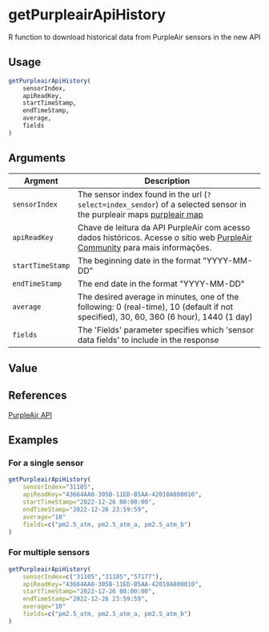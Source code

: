 # getPurpleairApiHistory
R function to download historical data from PurpleAir sensors in the new API

## Usage
```R
getPurpleairApiHistory(
    sensorIndex,  
    apiReadKey,
    startTimeStamp,
    endTimeStamp,
    average,
    fields
)
```

## Arguments
| Argment | Description |
| --- | --- |
| `sensorIndex` | The sensor index found in the url (`?select=index_sendor`) of a selected sensor in the purpleair maps [purpleair map](https://map.purpleair.com/1/mPM25/a10/p31536000/cC4?select=3968#10.91/-10.0081/-67.8154) |
| `apiReadKey` | Chave de leitura da API PurpleAir com  acesso dados históricos. Acesse o sítio web  [PurpleAir Community](https://community.purpleair.com/t/historical-api-endpoints-are-now-restricted/1557) para mais informações. |
| `startTimeStamp` | The beginning date in the format "YYYY-MM-DD" |
| `endTimeStamp` | The end date in the format "YYYY-MM-DD" |
| `average` | The desired average in minutes, one of the following: 0 (real-time), 10 (default if not specified), 30, 60, 360 (6 hour), 1440 (1 day)  |
| `fields` | The 'Fields' parameter specifies which 'sensor data fields' to include in the response |

## Value

## References
[PurpleAir API](https://api.purpleair.com/)

## Examples

### For a single sensor
```R
getPurpleairApiHistory(
    sensorIndex="31105",  
    apiReadKey="43664AA0-305B-11ED-B5AA-42010A800010",
    startTimeStamp="2022-12-26 00:00:00",
    endTimeStamp="2022-12-26 23:59:59",
    average="10"
    fields=c("pm2.5_atm, pm2.5_atm_a, pm2.5_atm_b")
)
```

### For multiple sensors
```R
getPurpleairApiHistory(
    sensorIndex=c("31105","31105","57177"),  
    apiReadKey="43664AA0-305B-11ED-B5AA-42010A800010",
    startTimeStamp="2022-12-26 00:00:00",
    endTimeStamp="2022-12-26 23:59:59",
    average="10"
    fields=c("pm2.5_atm, pm2.5_atm_a, pm2.5_atm_b")
)
```
